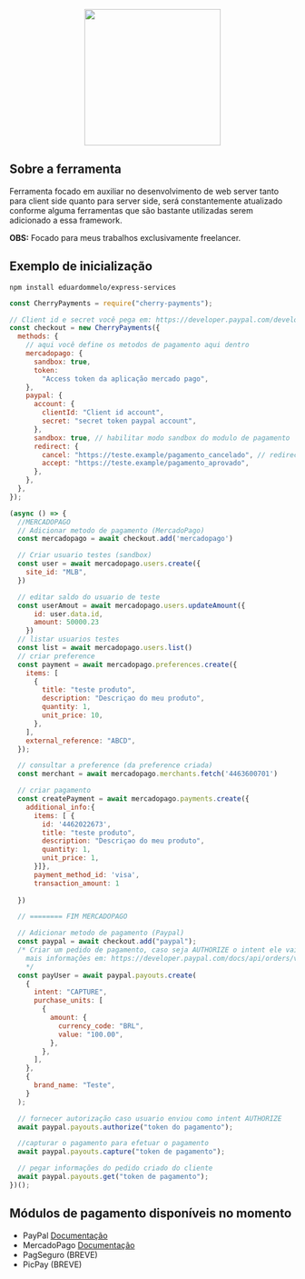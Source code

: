 <p align="center">
  <img src="https://cdn.discordapp.com/attachments/551211620924260392/925198303598100580/cherry_code.png" width="240"/>
</p>

## Sobre a ferramenta

Ferramenta focado em auxiliar no desenvolvimento de web server tanto para client side quanto para server side, será constantemente atualizado conforme alguma ferramentas que são bastante utilizadas serem adicionado a essa framework.

**OBS:** Focado para meus trabalhos exclusivamente freelancer.

## Exemplo de inicialização

```
npm install eduardommelo/express-services
```

```js
const CherryPayments = require("cherry-payments");

// Client id e secret você pega em: https://developer.paypal.com/developer/applications
const checkout = new CherryPayments({
  methods: {
    // aqui você define os metodos de pagamento aqui dentro
    mercadopago: {
      sandbox: true,
      token:
        "Access token da aplicação mercado pago",
    },
    paypal: {
      account: {
        clientId: "Client id account",
        secret: "secret token paypal account",
      },
      sandbox: true, // habilitar modo sandbox do modulo de pagamento
      redirect: {
        cancel: "https://teste.example/pagamento_cancelado", // redirecionamentos
        accept: "https://teste.example/pagamento_aprovado",
      },
    },
  },
});

(async () => {
  //MERCADOPAGO
  // Adicionar metodo de pagamento (MercadoPago)
  const mercadopago = await checkout.add('mercadopago')

  // Criar usuario testes (sandbox)
  const user = await mercadopago.users.create({
    site_id: "MLB",
  })

  // editar saldo do usuario de teste
  const userAmout = await mercadopago.users.updateAmount({
      id: user.data.id,
      amount: 50000.23
    }) 
  // listar usuarios testes
  const list = await mercadopago.users.list()
  // criar preference
  const payment = await mercadopago.preferences.create({
    items: [
      {
        title: "teste produto",
        description: "Descriçao do meu produto",
        quantity: 1,
        unit_price: 10,
      },
    ],
    external_reference: "ABCD",
  });

  // consultar a preference (da preference criada)
  const merchant = await mercadopago.merchants.fetch('4463600701')

  // criar pagamento 
  const createPayment = await mercadopago.payments.create({
    additional_info:{
      items: [ {
        id: '4462022673',
        title: "teste produto",
        description: "Descriçao do meu produto",
        quantity: 1,
        unit_price: 1,
      }]},
      payment_method_id: 'visa',
      transaction_amount: 1
    
  })

  // ======== FIM MERCADOPAGO

  // Adicionar metodo de pagamento (Paypal)
  const paypal = await checkout.add("paypal");
  /* Criar um pedido de pagamento, caso seja AUTHORIZE o intent ele vai gerar um pagamento que ira aguardar o vendedor aprovar o pagamento, CAPTURE para já autorizar pagamento assim que o comprador aprova
    mais informações em: https://developer.paypal.com/docs/api/orders/v2/
    */
  const payUser = await paypal.payouts.create(
    {
      intent: "CAPTURE",
      purchase_units: [
        {
          amount: {
            currency_code: "BRL",
            value: "100.00",
          },
        },
      ],
    },
    {
      brand_name: "Teste",
    }
  );

  // fornecer autorização caso usuario enviou como intent AUTHORIZE
  await paypal.payouts.authorize("token do pagamento");

  //capturar o pagamento para efetuar o pagamento
  await paypal.payouts.capture("token de pagamento");

  // pegar informações do pedido criado do cliente
  await paypal.payouts.get("token de pagamento");
})();
```

## Módulos de pagamento disponíveis no momento

- PayPal [Documentação](https://developer.paypal.com/api/rest/)
- MercadoPago [Documentação](https://www.mercadopago.com.br/developers/pt/reference)
- PagSeguro (BREVE)
- PicPay (BREVE)
